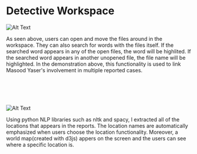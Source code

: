 # Detective Workspace

![Alt Text](https://media.giphy.com/media/Sw5hYqnv8NAaX6QTvi/giphy.gif)

As seen above, users can open and move the files around in the workspace. They can also search for words with the files itself. If the searched word appears in any of the open files, the word will be highlited. If the searched word appears in another unopened file, the file name will be highlighted. In the demonstration above, this functionality is used to link Masood Yaser's involvement in multiple reported cases.
<br></br>
<br></br>
<br></br>
![Alt Text](https://media.giphy.com/media/fVCyFlFDLki21ghEcJ/giphy.gif)

Using python NLP libraries such as nltk and spacy, I extracted all of the locations that appears in the reports. The location names are automatically emphasized when users choose the location functionality. Moreover, a world map(created with d3js) appers on the screen and the users can see where a specific location is.

